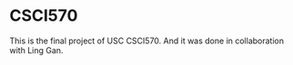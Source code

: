 # CSCI570

This is the final project of USC CSCI570. And it was done in collaboration with Ling Gan.